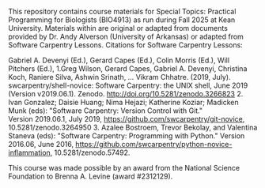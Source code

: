 This repository contains course materials for Special Topics: Practical Programming for Biologists (BIO4913) as run during Fall 2025 at Kean University. 
Materials within are original or adapted from documents provided by Dr. Andy Alverson (University of Arkansas) or adapted from Software Carpentry Lessons.
Citations for Software Carpentry Lessons:

Gabriel A. Devenyi (Ed.), Gerard Capes (Ed.), Colin Morris (Ed.), Will Pitchers (Ed.),
1.Greg Wilson, Gerard Capes, Gabriel A. Devenyi, Christina Koch, Raniere Silva, Ashwin Srinath, … Vikram Chhatre.
(2019, July). swcarpentry/shell-novice: Software Carpentry: the UNIX shell, June 2019 (Version v2019.06.1).
Zenodo. http://doi.org/10.5281/zenodo.3266823
2. Ivan Gonzalez; Daisie Huang;  Nima Hejazi;  Katherine Koziar; 
Madicken Munk (eds): "Software Carpentry: Version Control with Git."  
Version 2019.06.1, July 2019,
https://github.com/swcarpentry/git-novice, 10.5281/zenodo.3264950
3. Azalee Bostroem, Trevor Bekolay, and Valentina Staneva (eds):
"Software Carpentry: Programming with Python."  Version 2016.06, June
2016, https://github.com/swcarpentry/python-novice-inflammation,
10.5281/zenodo.57492.

This course was made possible by an award from the National Science Foundation to Brenna A. Levine (award #2312129).

